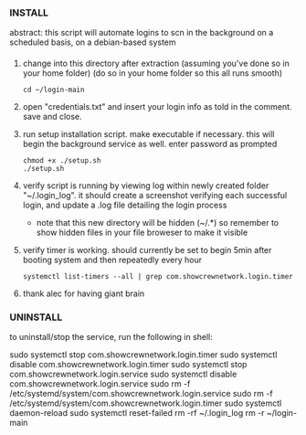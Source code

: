 ### INSTALL ###

abstract:
this script will automate logins to scn in the background on a scheduled basis, on a debian-based system

####

1. change into this directory after extraction (assuming you've done so in your home folder) (do so in your home folder so this all runs smooth) 

       cd ~/login-main

2. open "credentials.txt" and insert your login info as told in the comment. save and close.

4. run setup installation script. make executable if necessary. this will begin the background service as well. enter password as prompted

       chmod +x ./setup.sh
       ./setup.sh

5. verify script is running by viewing log within newly created folder "~/.login_log". it should create a screenshot verifying each successful login, and update a .log file detailing the login process
   * note that this new directory will be hidden (~/.*) so remember to show hidden files in your file broweser to make it visible

6. verify timer is working. should currently be set to begin 5min after booting system and then repeatedly every hour

       systemctl list-timers --all | grep com.showcrewnetwork.login.timer

7. thank alec for having giant brain 

### UNINSTALL ###

to uninstall/stop the service, run the following in shell:

   sudo systemctl stop com.showcrewnetwork.login.timer
   sudo systemctl disable com.showcrewnetwork.login.timer
   sudo systemctl stop com.showcrewnetwork.login.service
   sudo systemctl disable com.showcrewnetwork.login.service
   sudo rm -f /etc/systemd/system/com.showcrewnetwork.login.service
   sudo rm -f /etc/systemd/system/com.showcrewnetwork.login.timer
   sudo systemctl daemon-reload
   sudo systemctl reset-failed
   rm -rf ~/.login_log
   rm -r ~/login-main

